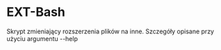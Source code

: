 # EXT-Bash
Skrypt zmieniający rozszerzenia plików na inne. Szczegóły opisane przy użyciu argumentu --help
